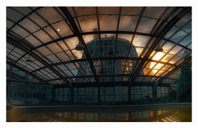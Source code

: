 ![Иллюстрация к проекту](https://github.com/Hiagar11/Bootstrap/blob/First_project/BootstrapPVZ.gif)
